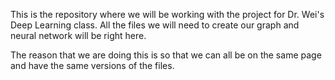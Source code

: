 This is the repository where we will be working with the project for Dr. Wei's Deep Learning class. All the files we will need to create our graph and neural network will be right here. 


The reason that we are doing this is so that we can all be on the same page and have the same versions of the files.
